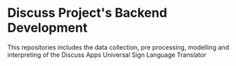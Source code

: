 # Discuss Project's Backend Development

This repositories includes the data collection, pre processing, modelling and interpreting of the Discuss Apps Universal Sign Language Translator

